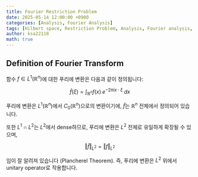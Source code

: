 ```yaml
---
title: Fourier Restriction Problem
date: 2025-05-14 12:00:00 +0900
categories: [Analysis, Fourier Analysis]
tags: [Hilbert space, Restriction Problem, Analysis, Fourier analysis, Functional Analysis]
author: ksa22118
math: true
---
```



## Definition of Fourier Transform

함수 $f \in L^1(\mathbb{R}^n)$에 대한 푸리에 변환은 다음과 같이 정의됩니다:

$$
\hat{f}(\xi) = \int_{\mathbb{R}^n} f(x) \; e^{-2\pi i x \cdot \xi} \; dx
$$

푸리에 변환은 $L^1(\mathbb{R}^n)$에서 $C_0(\mathbb{R}^n)$으로의 변환이기에, $\hat{f}$는 $\mathbb{R}^n$ 전체에서 정의되어 있습니다.

또한 $L^1 \cap L^2$는 $L^2$에서 dense하므로, 푸리에 변환은 $L^2$ 전체로 유일하게 확장될 수 있으며,

$$
\Vert\hat{f}\Vert_{L^2} = \Vert f \Vert_{L^2}
$$

임이 잘 알려져 있습니다 (Plancherel Theorem). 즉, 푸리에 변환은 $L^2$ 위에서 unitary operator로 작용합니다.


